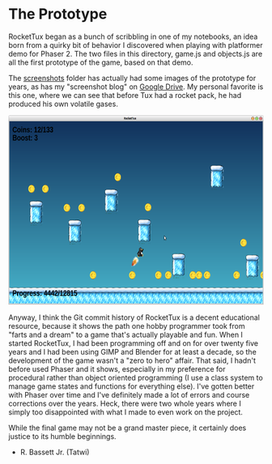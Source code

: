 # The Prototype

RocketTux began as a bunch of scribbling in one of my notebooks, an idea born from a quirky bit of behavior I discovered when playing with platformer demo for Phaser 2. The two files in this directory, game.js and objects.js are all the first prototype of the game, based on that demo.  

The [screenshots](../../screenshots) folder has actually had some images of the prototype for years, as has my "screenshot blog" on [Google Drive](https://drive.google.com/open?id=0By31kDj_eHBceXgtS3hvdnJvT0U). My personal favorite is this one, where we can see that before Tux had a rocket pack, he had produced his own volatile gases.  

<a href="../../screenshots/Screenshot_2017-06-01_19-15-31.png"><img src="../../screenshots/Screenshot_2017-06-01_19-15-31.png" width="644" height="374" title="Farts away!"/></a>  

Anyway, I think the Git commit history of RocketTux is a decent educational resource, because it shows the path one hobby programmer took from "farts and a dream" to a game that's actually playable and fun. When I started RocketTux, I had been programming off and on for over twenty five years and I had been using GIMP and Blender for at least a decade, so the development of the game wasn't a "zero to hero" affair. That said, I hadn't before used Phaser and it shows, especially in my preference for procedural rather than object oriented programming (I use a class system to manage game states and functions for everything else). I've gotten better with Phaser over time and I've definitely made a lot of errors and course corrections over the years. Heck, there were two whole years where I simply too disappointed with what I made to even work on the project.  

While the final game may not be a grand master piece, it certainly does justice to its humble beginnings.  

- R. Bassett Jr. (Tatwi)